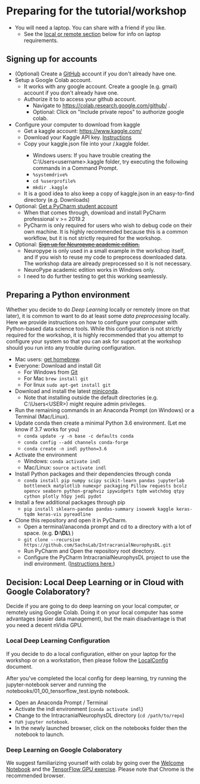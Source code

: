# Preparing for the tutorial/workshop

* You will need a laptop. You can share with a friend if you like.
    * See the [local or remote section](#local-deep-learning) below for info on laptop requirements.
    
## Signing up for accounts

* (Optional) Create a [GitHub](https://github.com/) account if you don't already have one.
* Setup a Google Colab account.
    * It works with any google account. Create a google (e.g. gmail) account if you don't already have one.
    * Authorize it to to access your github account.
        * Navigate to https://colab.research.google.com/github/ .
        * Optional: Click on "Include private repos" to authorize google colab.
* Configure your computer to download from kaggle
    * Get a kaggle account: https://www.kaggle.com/
    * Download your Kaggle API key. [Instructions](https://github.com/Kaggle/kaggle-api#api-credentials)
    * Copy your kaggle.json file into your <home>/.kaggle folder.
        * Windows users: If you have trouble creating the C:\Users\<username>\.kaggle folder,
        try executing the following commands in a Command Prompt.
        * `%systemdrive%`
        * `cd %userprofile%`
        * `mkdir .kaggle`
    * It is a good idea to also keep a copy of kaggle.json in an easy-to-find directory (e.g. Downloads) 
* Optional: [Get a PyCharm student account](https://www.jetbrains.com/shop/eform/students)
    * When that comes through, download and install PyCharm professional v >= 2019.2
    * PyCharm is only required for users who wish to debug code on their own machine.
    It is highly recommended because this is a common workflow, but it is not strictly required for the workshop.
* Optional: [~~Sign up for Neuropype academic edition.~~](https://www.neuropype.io/academic-edition)
    * Neuropype is only used in a small example in the workshop itself, and if you wish to reuse
    my code to preprocess downloaded data. The workshop data are already preprocessed so it is not necessary.
    * NeuroPype academic edition works in Windows only.
    * I need to do further testing to get this working seamlessly.
    
## Preparing a Python environment

Whether you decide to do _Deep Learning_ locally or remotely (more on that later),
it is common to want to do at least some _data preprocessing_ locally. Here we provide instructions on
how to configure your computer with Python-based data science tools. While this configuration is not strictly
required for the workshop, it is highly recommended that you attempt to configure your system so that you
can ask for support at the workshop should you run into any trouble during configuration.

* Mac users: [get homebrew](https://brew.sh/).
* Everyone: Download and install Git
     * For Windows from [Git](https://gitforwindows.org/)
     * For Mac `brew install git`
     * For linux `sudo apt-get install git`
* Download and install the latest [miniconda](https://docs.conda.io/en/latest/miniconda.html).
    * Note that installing outside the default directories (e.g. C:\Users\<USER>) might require admin privileges.
* Run the remaining commands in an Anaconda Prompt (on Windows) or a Terminal (Mac/Linux).  
* Update conda then create a minimal Python 3.6 environment. (Let me know if 3.7 works for you)
    * `conda update -y -n base -c defaults conda`
    * `conda config --add channels conda-forge`
    * `conda create -n indl python=3.6`
* Activate the environment
    * Windows: `conda activate indl`
    * Mac/Linux: `source activate indl`
* Install Python packages and their dependencies through conda
    * `conda install pip numpy scipy scikit-learn pandas jupyterlab bottleneck matplotlib numexpr packaging Pillow requests bcolz opencv seaborn python-graphviz ipywidgets tqdm watchdog qtpy cython plotly h5py jedi pydot`
* Install a few additional packages through pip
    * `pip install sklearn-pandas pandas-summary isoweek kaggle keras-tqdm keras-vis pyreadline`
* Clone this repository and open it in PyCharm.
    * Open a terminal/anaconda prompt and cd to a directory with a lot of space. (e.g. <strong> D:\DL\ </strong> )
    * `git clone --recursive https://github.com/SachsLab/IntracranialNeurophysDL.git`
    * Run PyCharm and Open the repository root directory.
    * Configure the PyCharm IntracranialNeurophysDL project to use the indl environment.
    ([Instructions here.](https://github.com/SachsLab/IntracranialNeurophysDL/tree/master/docs/ConfigurePyCharmCondaEnvironment.pdf))
    
## Decision: Local Deep Learning or in Cloud with Google Colaboratory? 

Decide if you are going to do deep learning on your local computer, or remotely using Google Colab.
Doing it on your local computer has some advantages (easier data management),
but the main disadvantage is that you need a decent nVidia GPU.

### Local Deep Learning Configuration 

If you decide to do a local configuration, either on your laptop for the workshop or on a workstation, then please
follow the [LocalConfig](https://github.com/SachsLab/IntracranialNeurophysDL/tree/master/docs/LocalConfig.md) document. 

After you've completed the local config for deep learning, try running the jupyter-notebook
server and running the notebooks/01_00_tensorflow_test.ipynb notebook.
* Open an Anaconda Prompt / Terminal
* Activate the indl environment (`conda activate indl`)
* Change to the IntracranialNeurophysDL directory (`cd /path/to/repo`)
* run `jupyter notebook`.
* In the newly launched browser, click on the notebooks folder then the notebook to launch. 

### Deep Learning on Google Colaboratory
We suggest familiarizing yourself with colab by going over the [Welcome Notebook](https://colab.research.google.com/notebooks/welcome.ipynb) 
and the [TensorFlow GPU exercise](https://colab.research.google.com/notebooks/gpu.ipynb).
Please note that Chrome is the recommended browser.
